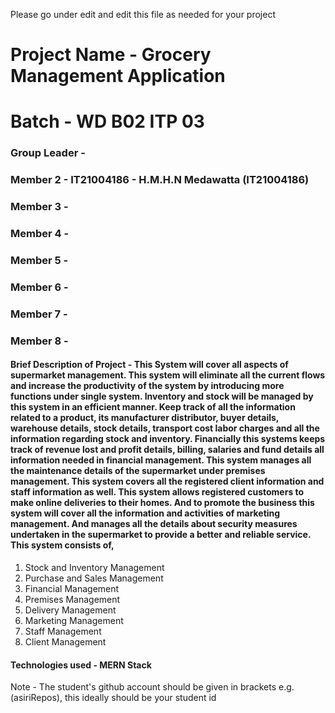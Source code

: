 Please go under edit and edit this file as needed for your project

# Project Name - Grocery Management Application
# Batch - WD B02 ITP 03
### Group Leader -
### Member 2 - IT21004186 - H.M.H.N Medawatta (IT21004186)
### Member 3 - 
### Member 4 - 
### Member 5 - 
### Member 6 - 
### Member 7 - 
### Member 8 - 

#### Brief Description of Project -   This System will cover all aspects of supermarket management. This system will eliminate all the current flows and increase the  productivity of the system by introducing more functions under single system. Inventory and stock will be managed by this system in an efficient manner. Keep track of all the information related to a product, its manufacturer distributor, buyer details, warehouse details, stock details, transport cost labor charges and all the information regarding stock and inventory. Financially this systems keeps track of revenue lost and profit details, billing, salaries and fund details all information needed in financial management. This system manages all the maintenance details of the supermarket under premises management. This system covers all the registered client information and staff information as well. This system allows registered customers to make online deliveries to their homes. And to promote the business this system will cover all the information and activities of marketing management.  And manages all the details about security measures undertaken in the supermarket to provide a better and reliable service. This system consists of,
1.	Stock and Inventory Management
2.	Purchase and Sales Management
3.	Financial Management
4.	Premises Management
5.	Delivery Management
6.	Marketing Management
7.	Staff Management
8.	Client Management


#### Technologies used - MERN Stack

Note - The student's github account should be given in brackets e.g. (asiriRepos), this ideally should be your student id 

